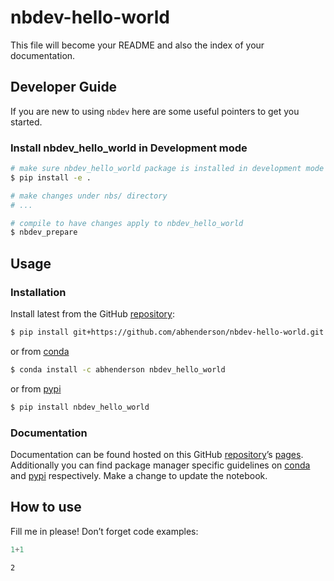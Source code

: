 # nbdev-hello-world


<!-- WARNING: THIS FILE WAS AUTOGENERATED! DO NOT EDIT! -->

This file will become your README and also the index of your
documentation.

## Developer Guide

If you are new to using `nbdev` here are some useful pointers to get you
started.

### Install nbdev_hello_world in Development mode

``` sh
# make sure nbdev_hello_world package is installed in development mode
$ pip install -e .

# make changes under nbs/ directory
# ...

# compile to have changes apply to nbdev_hello_world
$ nbdev_prepare
```

## Usage

### Installation

Install latest from the GitHub
[repository](https://github.com/abhenderson/nbdev-hello-world):

``` sh
$ pip install git+https://github.com/abhenderson/nbdev-hello-world.git
```

or from [conda](https://anaconda.org/abhenderson/nbdev-hello-world)

``` sh
$ conda install -c abhenderson nbdev_hello_world
```

or from [pypi](https://pypi.org/project/nbdev-hello-world/)

``` sh
$ pip install nbdev_hello_world
```

### Documentation

Documentation can be found hosted on this GitHub
[repository](https://github.com/abhenderson/nbdev-hello-world)’s
[pages](https://abhenderson.github.io/nbdev-hello-world/). Additionally
you can find package manager specific guidelines on
[conda](https://anaconda.org/abhenderson/nbdev-hello-world) and
[pypi](https://pypi.org/project/nbdev-hello-world/) respectively. Make a
change to update the notebook.

## How to use

Fill me in please! Don’t forget code examples:

``` python
1+1
```

    2
